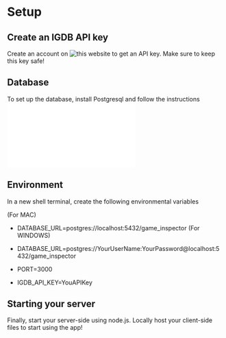 # Setup

## Create an IGDB API key
Create an account on ![this](https://api.igdb.com/signup) website to get an API key. Make sure to keep this key safe!

## Database
To set up the database, install Postgresql and follow the instructions ![here](./DATABASE.md)

## Environment
In a new shell terminal, create the following environmental variables

 (For MAC)
 - DATABASE_URL=postgres://localhost:5432/game_inspector
 (For WINDOWS)
 - DATABASE_URL=postgres://YourUserName:YourPassword@localhost:5432/game_inspector

- PORT=3000
- IGDB_API_KEY=YouAPIKey

## Starting your server
Finally, start your server-side using node.js. Locally host your client-side files to start using the app!
